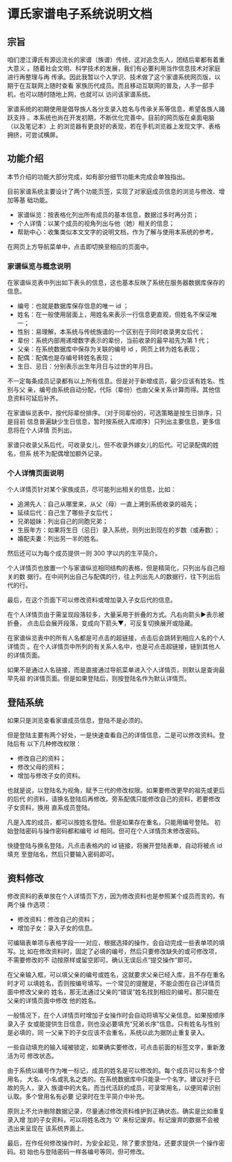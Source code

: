 # 谭氏家谱电子系统说明文档

## 宗旨

咱们澄江谭氏有源远流长的家谱（族谱）传统，这对追念先人，团结后辈都有着重大意义
。随着社会文明、科学技术的发展，我们有必要利用当作信息技术对家庭进行再整理与再
传承。因此我暂以个人学识、技术做了这个家谱系统网页版，以期于在互联网上随时查看
家族历代成员。而且移动互联网的普及，人手一部手机，也可以随时随地上网，也就可以
访问该家谱系统。

家谱系统的初期使用是倡导族人各分支录入姓名与传承关系等信息，希望各族人踊跃支持
。本系统也尚在开发初期，不断优化完善中。目前的网页版在桌面电脑（以及笔记本）上
的浏览器有更良好的表现，若在手机浏览器上发现文字、表格拥挤，可尝试横屏。

## 功能介绍

本节介绍的功能大部分完成，如有部分细节功能未完成会单独指出。

目前家谱系统主要设计了两个功能页签，实现了对家庭成员信息的浏览与修改、增加等基
础功能。

* 家谱纵览：按表格化列出所有成员的基本信息，数据过多时再分页；
* 个人详情：以某个成员的视角列出与他（她）相关的信息；
* 帮助中心：收集类似本文文字的说明文档，作为了解与使用本系统的参考。

在网页上方导航菜单中，点击即切换至相应的页面中。

### 家谱纵览与概念说明

在家谱纵览表中列出如下表头的信息，这也基本反映了系统在服务器数据库保存的信息。

* 编号：也就是数据库保存信息的唯一 id ；
* 姓名：在一般使用层面上，用姓名来表示一行信息更直观，但姓名不保证唯一；
* 性别：易理解，本系统与传统族谱的一个区别在于同时收录男女后代；
* 辈份：系统内部用递增数字表示的辈份，当前收录的最早祖先为第 1 代；
* 父亲：在系统数据库中保存为关联的编号 id ，网页上转为姓名表现；
* 配偶：配偶也是存编号转姓名表现；
* 生日、忌日：分别表示出生年月日与过世的年月日。

不一定每条成员记录都有以上所有信息。但是对于新增成员，最少应该有姓名、性别与父
亲，编号由系统自动分配，代际（辈份）也由父亲关系计算而得。其他信息资料可延后补齐。

在家谱纵览表中，按代际辈份排序。（对于同辈份的，可选策略是按生日排序，只是目前
信息普遍缺少生日信息，暂时按系统入库顺序）只列出主要信息，更多信息将在个人详情
页列出。

家谱只收录父系后代，可收录女儿，但不收录外嫁女儿的后代。可记录配偶的姓名，但系
统不为配偶增加额外记录。

### 个人详情页面说明

个人详情页针对某个家族成员，尽可能列出相关的信息，比如：

* 追溯先人：自己从哪里来，从父（母）一直上溯到系统收录的祖先；
* 延续后代：自己生了哪些子女后代；
* 兄弟姐妹：列出自己的同胞兄弟；
* 生辰年方：如果将生日（忌日）录入系统，则列出到现在的岁数（或寿数）；
* 婚配夫妻：列出另一半的姓名。

然后还可以为每个成员提供一则 300 字以内的生平简介。

个人详情页也放置一个与家谱纵览相同结构的表格，但是精简化，只列出与自己相关的数
据行。在中间列出自己与配偶的行，往上列出先人的数据行，往下列出后代的行。

最后，在这个页面下可以修改资料或增加录入子女后代的信息。

在个人详情页由于需呈现段落较多，大量采用于折叠的方式。凡右向箭头►表示被折叠，
点击后会展开段落，变成向下箭头▼，可反复切换展开或隐藏。

在家谱纵览表中的所有人名都是可点击的超链接，点击后会跳转到相应人名的个人详情页
。在个人详情页中所列的有关系人名中，也是可点击超链接，链到其他人的详情页面。

如果不是通过人名链接，而是直接通过导航菜单进入个人详情页，则默认是查询最早先祖
的详情页面。但是如果登陆后，则按登陆名作为默认详情页。

## 登陆系统

如果只是浏览查看家谱成员信息，登陆不是必须的。

但是登陆主要有两个好处，一是快速查看自己的详情信息，二是可以修改资料。登陆后有
以下几种修改权限：

* 修改自己的资料；
* 修改父母的资料；
* 增加与修改子女的资料。

也就是说，以登陆名为视角，赋予三代的修改权限。如果要修改更早的祖先或更后的后代
的资料，请换名登陆后再修改。旁系配偶只能修改自己的资料，若要修改子女资料，换用
直系成员登陆。

凡是入库的成员，都可以按姓名登陆。但是如果存在重名，只能用编号登陆。
初始登陆密码与操作密码都和编号 id 相同。但可在个人详情页末修改密码。

快捷登陆与换名登陆，凡点击表格内的 id 链接，将展开登陆表单，自动将被点 id 填充
至登陆名，然后只要输入密码即可。

## 资料修改

修改资料的表单放在个人详情页下方，因为修改资料也是参照某个成员而言的。有两个操
作选项：

* 修改资料：修改自己的资料；
* 增加子女：录入子女的信息。

可编辑表单项与表格字段一一对应，根据选择的操作，会自动完成一些表单项的填写。比
如在修改资料时，固定了必填的编号，然后只要修改缺失的或可修改项，不需要修改的不
动按原样或留空即可。确认无误后点“提交操作”即可。

在父亲输入框，可以填父亲的编号或姓名，这就要求父亲已经入库，且不存在重名时才可
以填姓名，否则按编号填写。一个常见的提醒是，不能企图在自己详情页面中修改父亲的
姓名，那无法通过父亲的“错误”姓名找到相应的编号。那只能在父亲的详情页面中修改
他的姓名。

一般情况下，在个人详情页时增加子女操作时会自动将填写父亲信息。如果按顺序录入子
女或能提供生日信息，则也没必要填充“兄弟长序”信息。只有姓名与性别是必填的，同
一父亲下的子女应该不会重名，系统以此为据防止重复录入。

一些自动填充的输入域被锁定，如果确实要修改，可点击前面的标签文字，重新激活为可
修改状态。

由于系统以编号作为唯一标记，成员的姓名是可以修改的。每个成员可以有多个曾用名，
大名、小名或乳名之类的。在系统数据库中只能录一个名字。建议对于已故的先人，录入
族谱中的大名。而当代活跃的成员，可录常用名，以便同辈识别认取。多个曾用名有必要
记录时在生平简介中补充。

原则上不允许删除数据记录，尽量通过修改资料维护到正确状态。确实是比如重复录入增
加的子女资料，可以将姓名改为 '0' 来标记废弃。标记废弃的数据不会被选出来呈现在
该系统界面上。

最后，在作任何修改操作时，为安全起见，除了要求登陆，还要求提供一个操作密码。初
始也与登陆密码一样各编号等同，但可修改。

